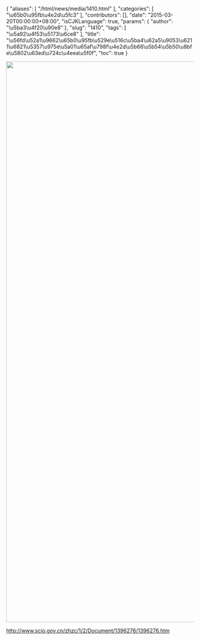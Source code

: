 {
    "aliases": [
        "/html/news/media/1410.html"
    ],
    "categories": [
        "\u65b0\u95fb\u4e2d\u5fc3"
    ],
    "contributors": [],
    "date": "2015-03-20T00:00:00+08:00",
    "isCJKLanguage": true,
    "params": {
        "author": "\u5ba3\u4f20\u90e8"
    },
    "slug": "1410",
    "tags": [
        "\u5a92\u4f53\u5173\u6ce8"
    ],
    "title": "\u56fd\u52a1\u9662\u65b0\u95fb\u529e\u516c\u5ba4\u62a5\u9053\u6211\u6821\u5357\u975e\u5a01\u65af\u798f\u4e2d\u5b66\u5b54\u5b50\u8bfe\u5802\u63ed\u724c\u4eea\u5f0f",
    "toc": true
}


<img
    src="https://cdn.tfls.online/mirror/full/9c765fc15ae939d55d45eb0aae0c118f2f4653dd.jpg"
    style="display:block;margin-left:auto;margin-right:auto;"
    decoding="async"
    fetchpriority="auto"
    loading="lazy"
    height="1503"
    width="600"
/>




<http://www.scio.gov.cn/zhzc/1/2/Document/1396276/1396276.htm>




  



